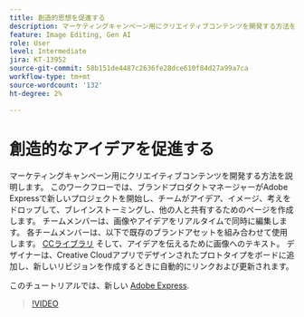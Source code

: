 ```yaml
---
title: 創造的思想を促進する
description: マーケティングキャンペーン用にクリエイティブコンテンツを開発する方法を説明します。
feature: Image Editing, Gen AI
role: User
level: Intermediate
jira: KT-13952
source-git-commit: 58b151de4487c2636fe28dce610f84d27a99a7ca
workflow-type: tm+mt
source-wordcount: '132'
ht-degree: 2%

---
```


# 創造的なアイデアを促進する

マーケティングキャンペーン用にクリエイティブコンテンツを開発する方法を説明します。 このワークフローでは、ブランドプロダクトマネージャーがAdobe Expressで新しいプロジェクトを開始し、チームがアイデア、イメージ、考えをドロップして、ブレインストーミングし、他の人と共有するためのページを作成します。 チームメンバーは、画像やアイデアをリアルタイムで同時に編集します。 各チームメンバーは、以下で既存のブランドアセットを組み合わせて使用します。 [CCライブラリ](cc-libraries.md) そして、アイデアを伝えるために画像へのテキスト。 デザイナーは、Creative Cloudアプリでデザインされたプロトタイプをボードに追加し、新しいリビジョンを作成するときに自動的にリンクおよび更新されます。

このチュートリアルでは、新しい [Adobe Express](https://www.adobe.com/express/).

>[!VIDEO](https://video.tv.adobe.com/v/3424296?quality=12&learn=on&hidetitle=true)
